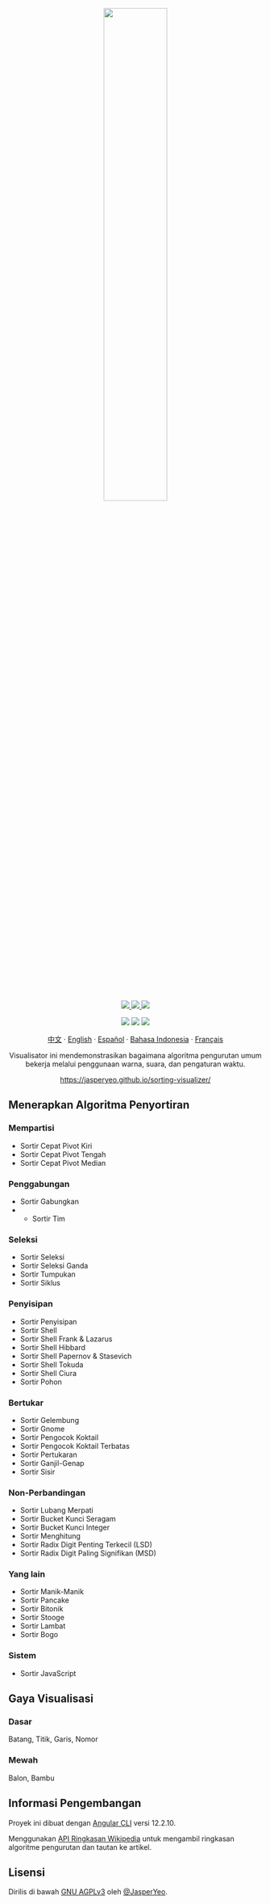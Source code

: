 <p align="center">
  <a href="https://jasperyeo.github.io/sorting-visualizer/" target="_blank" title="Sorting Visualizer">
    <img src="https://jasperyeo.github.io/sorting-visualizer/assets/images/large-image-preview.png" width="50%"/>
  </a>
</p>
<p align="center">
  <a href="https://github.com/JasperYeo/sorting-visualizer" target="_blank" title="Jasper Yeo - sorting-visualizer">
    <img src="https://img.shields.io/static/v1?label=JasperYeo&message=sorting-visualizer&color=blue&logo=github"/>
  </a>
  <a href="https://pages.github.com/" target="_blank" title="Hosted with GH Pages">
    <img src="https://img.shields.io/badge/Hosted_with-GitHub_Pages-green?logo=github&logoColor=white"/>
  </a>
  <a href="#license" target="_blank" title="License - GNU_AGPLv3">
    <img src="https://img.shields.io/badge/License-GNU_AGPLv3-yellow"/>
  </a>
</p>
<p align="center">
  <a target="_blank" title="GitHub deployments">
    <img src="https://img.shields.io/github/deployments/jasperyeo/sorting-visualizer/github-pages"/>
  </a>
  <a target="_blank" title="GitHub last commit">
    <img src="https://img.shields.io/github/last-commit/jasperyeo/sorting-visualizer"/>
  </a>
  <a target="_blank" title="W3C Validation">
    <img src="https://img.shields.io/w3c-validation/html?targetUrl=https%3A%2F%2Fjasperyeo.github.io%2Fsorting-visualizer%2F"/>
  </a>
</p>
<p align="center">
  <a href="https://github.com/jasperyeo/sorting-visualizer/blob/main/README_ZH.md" target="_blank" title="中文">中文</a>
   · 
  <a href="https://github.com/jasperyeo/sorting-visualizer/blob/main/README.md" target="_blank" title="English">English</a>
   · 
  <a href="https://github.com/jasperyeo/sorting-visualizer/blob/main/README_ES.md" target="_blank" title="Español">Español</a>
   · 
  <a href="https://github.com/jasperyeo/sorting-visualizer/blob/main/README_ID.md" target="_blank" title="Bahasa Indonesia">Bahasa Indonesia</a>
   · 
  <a href="https://github.com/jasperyeo/sorting-visualizer/blob/main/README_FR.md" target="_blank" title="Français">Français</a>
</p>
<p align="center">
  Visualisator ini mendemonstrasikan bagaimana algoritma pengurutan umum bekerja melalui penggunaan warna, suara, dan pengaturan waktu.
</p>
<p align="center">
  <a href="https://jasperyeo.github.io/sorting-visualizer/" target="_blank" title="https://jasperyeo.github.io/sorting-visualizer/">
    https://jasperyeo.github.io/sorting-visualizer/
  </a>
</p>

## Menerapkan Algoritma Penyortiran

### Mempartisi
- Sortir Cepat Pivot Kiri
- Sortir Cepat Pivot Tengah
- Sortir Cepat Pivot Median

### Penggabungan
- Sortir Gabungkan
- - Sortir Tim

### Seleksi
- Sortir Seleksi
- Sortir Seleksi Ganda
- Sortir Tumpukan
- Sortir Siklus

### Penyisipan
- Sortir Penyisipan
- Sortir Shell
- Sortir Shell Frank & Lazarus
- Sortir Shell Hibbard
- Sortir Shell Papernov & Stasevich
- Sortir Shell Tokuda
- Sortir Shell Ciura
- Sortir Pohon

### Bertukar
- Sortir Gelembung
- Sortir Gnome
- Sortir Pengocok Koktail
- Sortir Pengocok Koktail Terbatas
- Sortir Pertukaran
- Sortir Ganjil-Genap
- Sortir Sisir

### Non-Perbandingan
- Sortir Lubang Merpati
- Sortir Bucket Kunci Seragam
- Sortir Bucket Kunci Integer
- Sortir Menghitung
- Sortir Radix Digit Penting Terkecil (LSD)
- Sortir Radix Digit Paling Signifikan (MSD)

### Yang lain
- Sortir Manik-Manik
- Sortir Pancake
- Sortir Bitonik
- Sortir Stooge
- Sortir Lambat
- Sortir Bogo

### Sistem
- Sortir JavaScript

## Gaya Visualisasi

### Dasar
Batang, Titik, Garis, Nomor

### Mewah
Balon, Bambu

## Informasi Pengembangan

Proyek ini dibuat dengan [Angular CLI](https://github.com/angular/angular-cli) versi 12.2.10.

Menggunakan [API Ringkasan Wikipedia](https://en.wikipedia.org/api/rest_v1/#/) untuk mengambil ringkasan algoritme pengurutan dan tautan ke artikel.

## Lisensi

Dirilis di bawah [GNU AGPLv3](/LICENSE) oleh [@JasperYeo](https://github.com/JasperYeo).
